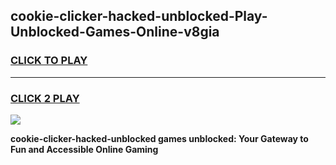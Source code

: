 
## cookie-clicker-hacked-unblocked-Play-Unblocked-Games-Online-v8gia
<h3>
<a href="https://premium76.site?title=cookie-clicker-hacked-unblocked&ref=25A">CLICK TO PLAY</a></h3>
<hr>

<h3>
<a href="https://premium76.site?title=cookie-clicker-hacked-unblocked&ref=25A">CLICK 2 PLAY</a>
  
</h3>

<a href="https://premium76.site?title=cookie-clicker-hacked-unblocked&ref=25A"><img src="https://clearcache.store/games.png"></a>


**cookie-clicker-hacked-unblocked games unblocked: Your Gateway to Fun and Accessible Online Gaming**
